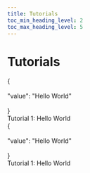 ```yaml
---
title: Tutorials
toc_min_heading_level: 2
toc_max_heading_level: 5
---
```


# Tutorials 

<div className='card-row'>
    <div className='cards'>
        <div className='code-container'>
            &#123;<br/><br/>
            "value": "Hello World"<br/><br/>
            &#125;
        </div>
        <div className='header'>Tutorial 1: Hello World</div>
    </div>
    
</div>

<div className='card-row'>
    <div className='cards'>
        <div className='code-container'>
            &#123;<br/><br/>
            "value": "Hello World"<br/><br/>
            &#125;
        </div>
        <div className='header'>Tutorial 1: Hello World</div>
    </div>
    
</div>

<br/><br/><br/><br/><br/><br/><br/><br/><br/><br/><br/><br/><br/><br/><br/><br/><br/><br/><br/><br/><br/><br/><br/><br/><br/><br/><br/>